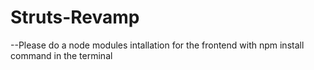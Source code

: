 # Struts-Revamp

--Please do a node modules intallation for the frontend with 
    npm install command in the terminal
